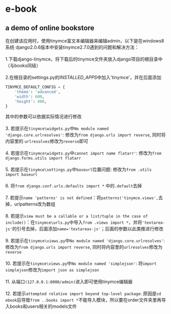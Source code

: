# e-book
**a demo of online bookstore**
---------------------------------
在创建该应用时，使用tinymce富文本编辑器来编辑admin，以下是在windows8系统 django2.0.6版本中安装tinymce2.7.0遇到的问题和解决方法：
<br><br>
1.下载django-tinymce，将下载后的tinymce文件夹放入django项目的根目录中（与books同级）<br> <br>
2.在根目录的settings.py的*INSTALLED_APPS*中加入'tinymce'，并在后面添加
```python
TINYMCE_DEFAULT_CONFIG = {
    'theme': 'advanced',
    'width': 600,
    'height': 400,
}
```
其中的参数可以依据实际情况进行修改<br><br>
3. 若提示在`tinymce\widgets.py`中`No module named 'django.core.urlresolves'`: 修改为`from django.urls import reverse`, 同时将内容里的 `urlresolves`修改为`reverse`即可<br><br>
4. 若提示在`tinymce\widgets.py`中`cannot import name flatarr'`: 修改为`from django.forms.utils import flatarr`<br><br>
5. 若提示在`tinymce\settings.py`中`baseurl`位置问题: 修改为`from .utils import baseurl`<br><br>
6. 将`from django.conf.urls.defaults import *` 中的`.default`去掉<br><br>
7. 若提示`name 'patterns' is not defined`：将`patterns('tinymce.views',`去掉，urlpatterns改为数组<br><br>
8. 若提示`view must be a callable or a list/tuple in the case of include()`：在`tinymce\urls.py`中导入`from .views import *`，并将`'textarea-js'`的引号去掉，后面添加`name='textareas-js'`；后面的参数以此类推进行修改<br><br>
9. 若提示在`tinymce\views.py`中`No module named 'django.core.urlresolves'`: 修改为`from django.urls import reverse`, 同时将内容里的`urlresolves`修改为`reverse`<br><br>
10. 若提示在`tinymce\views.py`中`No module named 'simplejson'`: 将`import simplejson`修改为`import json as simplejson`<br><br>
11. 从端口`(127.0.0.1:8000/admin)`进入即可使用tinymce编辑器<br><br>
12. 若提示`attempted relative import beyond top-level package`: 原因是`cd ebook`后导致`from ..books import *`不能导入模块，所以要在order文件夹里再导入books和users相关的models文件
